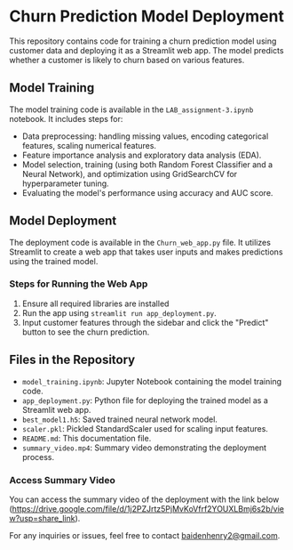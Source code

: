 # Churn Prediction Model Deployment

This repository contains code for training a churn prediction model using customer data and deploying it as a Streamlit web app. The model predicts whether a customer is likely to churn based on various features.

## Model Training
The model training code is available in the `LAB_assignment-3.ipynb` notebook. It includes steps for:

- Data preprocessing: handling missing values, encoding categorical features, scaling numerical features.
- Feature importance analysis and exploratory data analysis (EDA).
- Model selection, training (using both Random Forest Classifier and a Neural Network), and optimization using GridSearchCV for hyperparameter tuning.
- Evaluating the model's performance using accuracy and AUC score.

## Model Deployment
The deployment code is available in the `Churn_web_app.py` file. It utilizes Streamlit to create a web app that takes user inputs and makes predictions using the trained model.

### Steps for Running the Web App
1. Ensure all required libraries are installed
2. Run the app using `streamlit run app_deployment.py`.
3. Input customer features through the sidebar and click the "Predict" button to see the churn prediction.

## Files in the Repository
- `model_training.ipynb`: Jupyter Notebook containing the model training code.
- `app_deployment.py`: Python file for deploying the trained model as a Streamlit web app.
- `best_model1.h5`: Saved trained neural network model.
- `scaler.pkl`: Pickled StandardScaler used for scaling input features.
- `README.md`: This documentation file.
- `summary_video.mp4`: Summary video demonstrating the deployment process.

### Access Summary Video
You can access the summary video of the deployment with the link below (https://drive.google.com/file/d/1j2PZJrtz5PjMvKoVfrf2YOUXLBmj6s2b/view?usp=share_link).

For any inquiries or issues, feel free to contact baidenhenry2@gmail.com.

